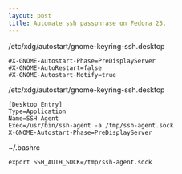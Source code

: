 ```yaml
---
layout: post
title: Automate ssh passphrase on Fedora 25.
---
```



/etc/xdg/autostart/gnome-keyring-ssh.desktop

```
#X-GNOME-Autostart-Phase=PreDisplayServer
#X-GNOME-AutoRestart=false
#X-GNOME-Autostart-Notify=true
```

/etc/xdg/autostart/gnome-keyring-ssh.desktop


```
[Desktop Entry]
Type=Application
Name=SSH Agent
Exec=/usr/bin/ssh-agent -a /tmp/ssh-agent.sock
X-GNOME-Autostart-Phase=PreDisplayServer

```

~/.bashrc

```
export SSH_AUTH_SOCK=/tmp/ssh-agent.sock
```
